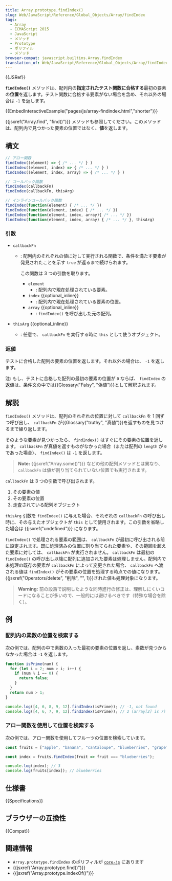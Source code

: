 ```yaml
---
title: Array.prototype.findIndex()
slug: Web/JavaScript/Reference/Global_Objects/Array/findIndex
tags:
  - Array
  - ECMAScript 2015
  - JavaScript
  - メソッド
  - Prototype
  - ポリフィル
  - メソッド
browser-compat: javascript.builtins.Array.findIndex
translation_of: Web/JavaScript/Reference/Global_Objects/Array/findIndex
---
```

{{JSRef}}

**`findIndex()`** メソッドは、配列内の**指定されたテスト関数に合格する**最初の要素の**位置**を返します。テスト関数に合格する要素がない場合を含め、それ以外の場合は `-1` を返します。

{{EmbedInteractiveExample("pages/js/array-findindex.html","shorter")}}

{{jsxref("Array.find", "find()")}} メソッドも参照してください。このメソッドは、配列内で見つかった要素の位置ではなく、**値**を返します。

## 構文

```js
// アロー関数
findIndex((element) => { /* ... */ } )
findIndex((element, index) => { /* ... */ } )
findIndex((element, index, array) => { /* ... */ } )

// コールバック関数
findIndex(callbackFn)
findIndex(callbackFn, thisArg)

// インラインコールバック関数
findIndex(function(element) { /* ... */ })
findIndex(function(element, index) { /* ... */ })
findIndex(function(element, index, array){ /* ... */ })
findIndex(function(element, index, array) { /* ... */ }, thisArg)
```

### 引数

- `callbackFn`

  - : 配列内のそれぞれの値に対して実行される関数で、条件を満たす要素が発見されたことを示す `true` が返るまで続けられます。

    この関数は 3 つの引数を取ります。

    - `element`
      - : 配列内で現在処理されている要素。
    - `index` {{optional_inline}}
      - : 配列内で現在処理されている要素の位置。
    - `array` {{optional_inline}}
      - : `findIndex()` を呼び出した元の配列。
- `thisArg` {{optional_inline}}
  - : 任意で、 `callbackFn` を実行する時に `this` として使うオブジェクト。

### 返値

テストに合格した配列の要素の位置を返します。それ以外の場合は、 `-1` を返します。

注: もし、テストに合格した配列の最初の要素の位置が `0` ならば、 `findIndex` の返値は、条件文の中では{{Glossary("Falsy", "偽値")}}として解釈されます。

## 解説

`findIndex()` メソッドは、配列のそれぞれの位置に対して `callbackFn` を 1 回ずつ呼び出し、 `callbackFn` が{{Glossary("truthy", "真値")}}を返すものを見つけるまで繰り返します。

そのような要素が見つかったら、 `findIndex()` はすぐにその要素の位置を返します。 `callbackFn` が真値を返すものがなかった場合（または配列の `length` が `0` であった場合）、 `findIndex()` は `-1` を返します。

> **Note:** {{jsxref("Array.some()")}} などの他の配列メソッドとは異なり、 `callbackFn` は値が割り当てられていない位置でも実行されます。

`callbackFn` は 3 つの引数で呼び出されます。

1.  その要素の値
2.  その要素の位置
3.  走査されている配列オブジェクト

`thisArg` 引数を `findIndex()` に与えた場合、それぞれの `callbackFn` の呼び出し時に、その与えたオブジェクトが `this` として使用されます。この引数を省略した場合は {{jsxref("undefined")}} になります。

`findIndex()` で処理される要素の範囲は、 `callbackFn` が最初に呼び出される前に設定されます。既に処理済みの位置に割り当てられた要素や、その範囲を超えた要素に対しては、 `callbackFn` が実行されません。 `callbackFn` は最初の `findIndex()` の呼び出し以降に配列に追加された要素は処理しません。配列内で未処理の既存の要素が `callbackFn` によって変更された場合、 `callbackFn` へ渡される値は `findIndex()` がその要素の位置を処理する時点での値になります。{{jsxref("Operators/delete", "削除", "", 1)}}された値も処理対象になります。

> **Warning:** 前の段落で説明したような同時進行の修正は、理解しにくいコードになることが多いので、一般的には避けるべきです（特殊な場合を除く）。

## 例

### 配列内の素数の位置を検索する

次の例では、配列の中で素数の入った最初の要素の位置を返し、素数が見つからなかった場合は `-1` を返します。

```js
function isPrime(num) {
  for (let i = 2; num > i; i++) {
    if (num % i == 0) {
      return false;
    }
  }
  return num > 1;
}

console.log([4, 6, 8, 9, 12].findIndex(isPrime)); // -1, not found
console.log([4, 6, 7, 9, 12].findIndex(isPrime)); // 2 (array[2] is 7)
```

### アロー関数を使用して位置を検索する

次の例では、アロー関数を使用してフルーツの位置を検索しています。

```js
const fruits = ["apple", "banana", "cantaloupe", "blueberries", "grapefruit"];

const index = fruits.findIndex(fruit => fruit === "blueberries");

console.log(index); // 3
console.log(fruits[index]); // blueberries
```

## 仕様書

{{Specifications}}

## ブラウザーの互換性

{{Compat}}

## 関連情報

- `Array.prototype.findIndex` のポリフィルが [`core-js`](https://github.com/zloirock/core-js#ecmascript-array) にあります
- {{jsxref("Array.prototype.find()")}}
- {{jsxref("Array.prototype.indexOf()")}}
